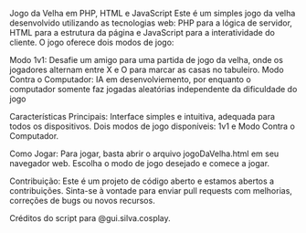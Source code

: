 Jogo da Velha em PHP, HTML e JavaScript
Este é um simples jogo da velha desenvolvido utilizando as tecnologias web: PHP para a lógica de servidor, HTML para a estrutura da página e JavaScript para a interatividade do cliente. O jogo oferece dois modos de jogo:


Modo 1v1: Desafie um amigo para uma partida de jogo da velha, onde os jogadores alternam entre X e O para marcar as casas no tabuleiro.
Modo Contra o Computador: IA em desenvolviemento, por enquanto o computador somente faz jogadas aleatórias independente da dificuldade do jogo


Características Principais:
Interface simples e intuitiva, adequada para todos os dispositivos.
Dois modos de jogo disponíveis: 1v1 e Modo Contra o Computador.


Como Jogar:
Para jogar, basta abrir o arquivo jogoDaVelha.html em seu navegador web.
Escolha o modo de jogo desejado e comece a jogar.


Contribuição:
Este é um projeto de código aberto e estamos abertos a contribuições. Sinta-se à vontade para enviar pull requests com melhorias, correções de bugs ou novos recursos.


Créditos do script para @gui.silva.cosplay.
